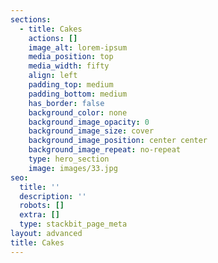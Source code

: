 ```yaml
---
sections:
  - title: Cakes
    actions: []
    image_alt: lorem-ipsum
    media_position: top
    media_width: fifty
    align: left
    padding_top: medium
    padding_bottom: medium
    has_border: false
    background_color: none
    background_image_opacity: 0
    background_image_size: cover
    background_image_position: center center
    background_image_repeat: no-repeat
    type: hero_section
    image: images/33.jpg
seo:
  title: ''
  description: ''
  robots: []
  extra: []
  type: stackbit_page_meta
layout: advanced
title: Cakes
---
```

